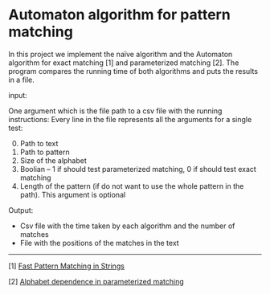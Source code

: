 # Automaton algorithm for pattern matching

In this project we implement the naïve algorithm and the Automaton algorithm for exact matching [1] and parameterized matching [2].
The program compares the running time of both algorithms and puts the results in a file.

input:

One argument which is the file path to a csv file with the running instructions:
Every line in the file represents all the arguments for a single test:

0.	Path to text
1.	Path to pattern
2.	Size of the alphabet
3.	Boolian – 1 if should test parameterized matching, 0 if should test exact matching
4.	Length of the pattern (if do not want to use the whole pattern in the path). This argument is optional

Output:
-	Csv file with the time taken by each algorithm and the number of matches
-	File with the positions of the matches in the text

------------------
[1] [Fast Pattern Matching in Strings](https://www.cs.jhu.edu/~misha/Spring23/Knuth77.pdf)

[2] [Alphabet dependence in parameterized matching](https://citeseerx.ist.psu.edu/viewdoc/download;jsessionid=CA35471AA8FAA336FDFD6DE72EA8CA01?doi=10.1.1.58.1861&rep=rep1&type=pdf)
